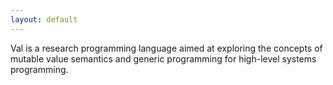 ```yaml
---
layout: default
---
```


Val is a research programming language aimed at exploring the concepts of mutable value semantics and generic programming for high-level systems programming.